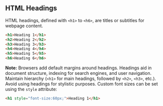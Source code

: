 ## HTML Headings

HTML headings, defined with `<h1>` to `<h6>`, are titles or subtitles for webpage content.

```html
<h1>Heading 1</h1>  
<h2>Heading 2</h2>  
<h3>Heading 3</h3>  
<h4>Heading 4</h4>  
<h5>Heading 5</h5>  
<h6>Heading 6</h6>
```

**Note:** Browsers add default margins around headings. Headings aid in document structure, indexing for search engines, and user navigation. Maintain hierarchy (`<h1>` for main headings, followed by `<h2>`, `<h3>`, etc.). Avoid using headings for stylistic purposes. Custom font sizes can be set using the `style` attribute:

```html
<h1 style="font-size:60px;">Heading 1</h1>
```